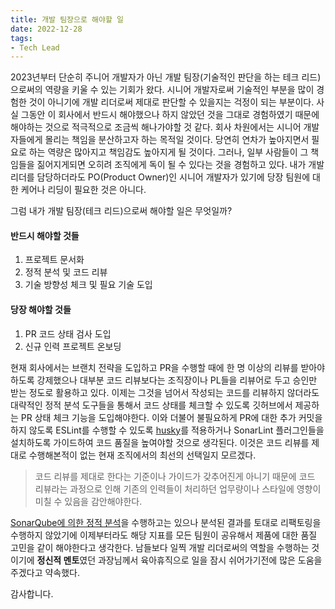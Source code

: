 ```yaml
---
title: 개발 팀장으로 해야할 일
date: 2022-12-28
tags:
- Tech Lead
---
```


2023년부터 단순히 주니어 개발자가 아닌 개발 팀장(기술적인 판단을 하는 테크 리드)으로써의 역량을 키울 수 있는 기회가 왔다. 시니어 개발자로써 기술적인 부분을 많이 경험한 것이 아니기에 개발 리더로써 제대로 판단할 수 있을지는 걱정이 되는 부분이다. 사실 그동안 이 회사에서 반드시 해야했으나 하지 않았던 것을 그대로 경험하였기 때문에 해야하는 것으로 적극적으로 조금씩 해나가야할 것 같다. 회사 차원에서는 시니어 개발자들에게 몰리는 책임을 분산하고자 하는 목적일 것이다. 당연히 연차가 높아지면서 필요로 하는 역량은 많아지고 책임감도 높아지게 될 것이다. 그러나, 일부 사람들이 그 책임들을 짊어지게되면 오히려 조직에게 독이 될 수 있다는 것을 경험하고 있다. 내가 개발 리더를 담당하더라도 PO(Product Owner)인 시니어 개발자가 있기에 당장 팀원에 대한 케어나 리딩이 필요한 것은 아니다. 

그럼 내가 개발 팀장(테크 리드)으로써 해야할 일은 무엇일까?

#### 반드시 해야할 것들
1. 프로젝트 문서화
2. 정적 분석 및 코드 리뷰
3. 기술 방향성 체크 및 필요 기술 도입

#### 당장 해야할 것들
1. PR 코드 상태 검사 도입
2. 신규 인력 프로젝트 온보딩

현재 회사에서는 브랜치 전략을 도입하고 PR을 수행할 때에 한 명 이상의 리뷰를 받아야하도록 강제했으나 대부분 코드 리뷰보다는 조직장이나 PL들을 리뷰어로 두고 승인만 받는 정도로 활용하고 있다. 이제는 그것을 넘어서 작성되는 코드를 리뷰하지 않더라도 대략적인 정적 분석 도구들을 통해서 코드 상태를 체크할 수 있도록 깃허브에서 제공하는 PR 상태 체크 기능을 도입해야한다. 이와 더불어 불필요하게 PR에 대한 추가 커밋을 하지 않도록 ESLint를 수행할 수 있도록 [husky](https://github.com/typicode/husky)를 적용하거나 SonarLint 플러그인들을 설치하도록 가이드하여 코드 품질을 높여야할 것으로 생각된다. 이것은 코드 리뷰를 제대로 수행해본적이 없는 현재 조직에서의 최선의 선택일지 모르겠다.

> 코드 리뷰를 제대로 한다는 기준이나 가이드가 갖추어진게 아니기 때문에 코드 리뷰라는 과정으로 인해 기존의 인력들이 처리하던 업무량이나 스타일에 영향이 미칠 수 있음을 감안해야한다.

[SonarQube에 의한 정적 분석](/static-analysis-performed-by-sonarqube-and-github-action/)을 수행하고는 있으나 분석된 결과를 토대로 리팩토링을 수행하지 않았기에 이제부터라도 해당 지표를 모든 팀원이 공유해서 제품에 대한 품질 고민을 같이 해야한다고 생각한다. 남들보다 일찍 개발 리더로써의 역할을 수행하는 것이기에 **정신적 멘토**였던 과장님께서 육아휴직으로 일을 잠시 쉬어가기전에 많은 도움을 주겠다고 약속했다.

감사합니다.